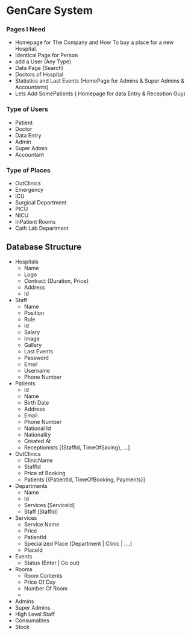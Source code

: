 # GenCare System

### Pages I Need

- Homepage for The Company and How To buy a place for a new Hospital.
- Identical Page for Person
- add a User (Any Type)
- Data Page (Search)
- Doctors of Hospital
- Statistics and Last Events (HomePage for Admins & Super Admins & Accountants)
- Lets Add SomePatients ( Homepage for data Entry & Reception Guy)

### Type of Users

- Patient
- Doctor
- Data Entry
- Admin
- Super Admin
- Accountant

### Type of Places

- OutClinics
- Emergency
- ICU
- Surgical Department
- PICU
- NICU
- InPatient Rooms
- Cath Lab Department

## Database Structure

- Hospitals
  - Name
  - Logo
  - Contract {Duration, Price}
  - Address
  - Id
- Staff
  - Name
  - Position
  - Rule
  - Id
  - Salary
  - Image
  - Gallary
  - Last Events
  - Password
  - Email
  - Username
  - Phone Number
- Patients
  - Id
  - Name
  - Birth Date
  - Address
  - Email
  - Phone Number
  - National Id
  - Nationality
  - Created At
  - Receptionists [{StaffId, TimeOfSaving}, ...]
- OutClinics
  - ClinicName
  - StaffId
  - Price of Booking
  - Patients [{PatientId, TimeOfBooking, Payments}]
- Departments
  - Name
  - Id
  - Services [ServiceId]
  - Staff [StaffId]
- Services
  - Service Name
  - Price
  - PatientId
  - Specialized Place (Department | Clinic | ....)
  - PlaceId
- Events
  - Status (Enter | Go out)
- Rooms
  - Room Contents
  - Price Of Day
  - Number Of Room
  -
- Admins
- Super Admins
- High Level Staff
- Consumables
- Stock
